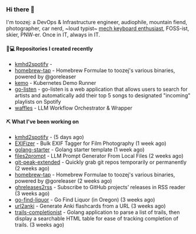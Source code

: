 ### Hi there 👋

I'm toozej: a DevOps & Infrastructure engineer, audiophile, mountain fiend, photographer, car nerd, ~loud typist~ [mech keyboard enthusiast](https://github.com/toozej/keebs), FOSS-ist, skier, PNW-er. Once in IT, always in IT.

#### 👨💻 Repositories I created recently

- [kmhd2spotify](https://github.com/toozej/kmhd2spotify) - 
- [homebrew-tap](https://github.com/toozej/homebrew-tap) - Homebrew Formulae to toozej's various binaries, powered by @goreleaser
- [kemo](https://github.com/toozej/kemo) - Kubernetes Demo Runner
- [go-listen](https://github.com/toozej/go-listen) - go-listen is a web application that allows users to search for artists and automatically add their top 5 songs to designated "incoming" playlists on Spotify
- [waffles](https://github.com/toozej/waffles) - LLM Workflow Orchestrator & Wrapper

#### ⛏️ What I've been working on

- [kmhd2spotify](https://github.com/toozej/kmhd2spotify) -  (5 days ago)
- [EXIFizer](https://github.com/toozej/EXIFizer) - Bulk EXIF Tagger for Film Photography (1 week ago)
- [golang-starter](https://github.com/toozej/golang-starter) - Golang starter template (1 week ago)
- [files2prompt](https://github.com/toozej/files2prompt) - LLM Prompt Generator From Local Files (2 weeks ago)
- [git-peak-extended](https://github.com/toozej/git-peak-extended) - Quickly grab git repos temporarily or permanently (2 weeks ago)
- [homebrew-tap](https://github.com/toozej/homebrew-tap) - Homebrew Formulae to toozej's various binaries, powered by @goreleaser (2 weeks ago)
- [ghreleases2rss](https://github.com/toozej/ghreleases2rss) - Subscribe to GitHub projects’ releases in RSS reader (3 weeks ago)
- [go-find-liquor](https://github.com/toozej/go-find-liquor) - Go Find Liquor (in Oregon) (3 weeks ago)
- [url2anki](https://github.com/toozej/url2anki) - Generate Anki flashcards from a URL (3 weeks ago)
- [trails-completionist](https://github.com/toozej/trails-completionist) - Golang application to parse a list of trails, then display a searchable HTML table for ease of tracking completion of trails. (3 weeks ago)
